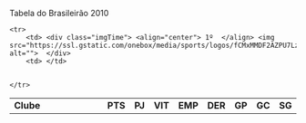 Tabela do Brasileirão 2010

<!DOCTYPE html>
<html lang="pt-br">
<head>
    <meta charset="UTF-8">
    <meta http-equiv="X-UA-Compatible" content="IE=edge">
    <meta name="viewport" content="width=device-width, initial-scale=1.0">
    <title>Tabela do Brasileirão 2010</title>
</head>
<style>

body {

    background-color: rgba(10, 17, 13, 0.863);
    background-image: url();

    }
    
table , th , td , tr {
       
        border: black solid 1px;
        background-color: #202124;
     }
    tr {
        font-style: strong;
     }
    
img { 
    width: 30px;
}
</style>

<body>


<table>
    <tr>
        <td style="width:50%";><b> Clube </td><b/>
        <td style="width:6.25%"; align="center"><b> PTS </td></b>
        <td style="width:6.25%"; align="center"><b> PJ</td></b>
        <td style="width:6.25%"; align="center"><b> VIT</td></b>
        <td style="width:6.25%"; align="center"><b> EMP</td></b>
        <td style="width:6.25%"; align="center"><b> DER</td></b>
        <td style="width:6.25%"; align="center"><b> GP</td></b>
        <td style="width:6.25%"; align="center"><b> GC</td></b>
        <td style="width:6.25%"; align="center"><b> SG</td></b>
    </tr>

    <tr>
        <td> <div class="imgTime"> <align="center"> 1º  </align> <img src="https://ssl.gstatic.com/onebox/media/sports/logos/fCMxMMDF2AZPU7LzYKSlig_48x48.png" alt="">  </div>
        <td> </td>    


    </tr>
</table>    


</body>
</html>
